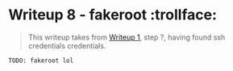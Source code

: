 # Writeup 8 - fakeroot :trollface:

> This writeup takes from [Writeup 1](../writeup1/README.md), step ?, having found ssh credentials credentials.

`TODO: fakeroot lol`
